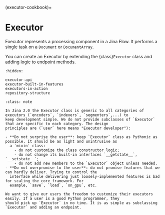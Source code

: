 (executor-cookbook)=
# Executor

Executor represents a processing component in a Jina Flow. It performs a single task on a `Document` or 
`DocumentArray`. 

You can create an Executor by extending the {class}`Executor` class and adding logic to endpoint methods.


```{toctree}
:hidden:

executor-api
executor-built-in-features
executors-in-action
repository-structure
```

````{admonition} 2.0 Design Principle of Executor
:class: note

In Jina 2.0 the Executor class is generic to all categories of executors (`encoders`, `indexers`, `segmenters`,...) to
keep development simple. We do not provide subclasses of `Executor` that are specific to each category. The design
principles are (`user` here means "Executor developer"):

- **Do not surprise the user**: keep `Executor` class as Pythonic as possible. It should be as light and unintrusive as
  a `mixin` class:
    - do not customize the class constructor logic;
    - do not change its built-in interfaces `__getstate__`, `__setstate__`;
    - do not add new members to the `Executor` object unless needed.
- **Do not overpromise to the user**: do not promise features that we can hardly deliver. Trying to control the
  interface while delivering just loosely-implemented features is bad for scaling the core framework. For
  example, `save`, `load`, `on_gpu`, etc.

We want to give our users the freedom to customize their executors easily. If a user is a good Python programmer, they
should pick up `Executor` in no time. It is as simple as subclassing `Executor` and adding an endpoint.

````
